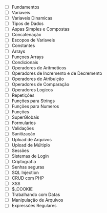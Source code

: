 - [ ] Fundamentos
- [ ] Variaveis
- [ ] Variaveis Dinamicas
- [ ] Tipos de Dados
- [ ] Aspas Simples e Compostas
- [ ] Concatenação
- [ ] Escopos de Variaveis
- [ ] Constantes
- [ ] Arrays
- [ ] Funçoes Arrays
- [ ] Condicionais
- [ ] Operadores de Aritmeticos
- [ ] Operadores de Incremento e de Decremento
- [ ] Operadores de Atribuição
- [ ] Operadores de Comparação
- [ ] Operadores Logicos
- [ ] Repetições
- [ ] Funções para Strings
- [ ] Funções para Numeros
- [ ] Funções
- [ ] SuperGlobais
- [ ] Formularios
- [ ] Validações
- [ ] Sanitização
- [ ] Upload de Arquivos
- [ ] Upload de Múltiplo
- [ ] Sessões
- [ ] Sistemas de Login
- [ ] Criptografia
- [ ] Senhas seguras
- [ ] SQL Injection
- [ ] CRUD com PHP
- [ ] XSS
- [ ] $_COOKIE
- [ ] Trabalhando com Datas
- [ ] Manipulação de Arquivos
- [ ] Expressões Regulares